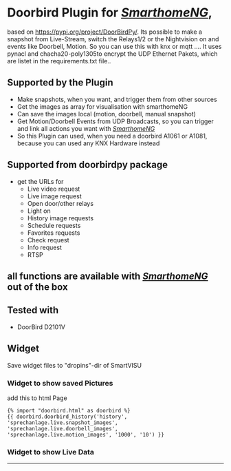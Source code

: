 # Doorbird Plugin for *[SmarthomeNG](https://www.smarthomeng.de)*, 
based on https://pypi.org/project/DoorBirdPy/.
Its possible to make a snapshot from Live-Stream, switch the Relays1/2 or the Nightvision on and events like 
Doorbell, Motion.
So you can use this with knx or mqtt ....
It uses pynacl and chacha20-poly1305to encrypt the UDP Ethernet Pakets, which are listet in the requirements.txt file..

## Supported by the Plugin
* Make snapshots, when you want, and trigger them from other sources
* Get the images as array for visualisation with smarthomeNG
* Can save the images local (motion, doorbell, manual snapshot) 
* Get Motion/Doorbell Events from UDP Broadcasts, so you can trigger and link all actions you want with *[SmarthomeNG](https://www.smarthomeng.de)*
* So this Plugin can used, when you need a doorbird A1061 or A1081, because you can used any KNX Hardware instead

## Supported from doorbirdpy package
* get the URLs for
  * Live video request
  * Live image request
  * Open door/other relays
  * Light on
  * History image requests
  * Schedule requests
  * Favorites requests
  * Check request
  * Info request
  * RTSP

## all functions are available with *[SmarthomeNG](https://www.smarthomeng.de)* out of the box
## Tested with 
 * DoorBird D2101V


## Widget
Save widget files to "dropins"-dir of SmartVISU
		
### Widget to show saved Pictures
add this to html Page
```
{% import "doorbird.html" as doorbird %}
{{ doorbird.doorbird_history('history', 'sprechanlage.live.snapshot_images', 'sprechanlage.live.doorbell_images', 'sprechanlage.live.motion_images', '1000', '10') }}
```		
### Widget to show Live Data
---
